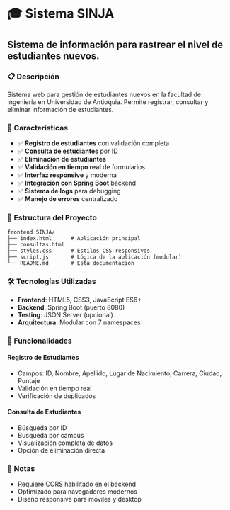 # 🎓 Sistema SINJA
## Sistema de información para rastrear el nivel de estudiantes nuevos.

### 📋 Descripción
Sistema web para gestión de estudiantes nuevos en la facultad de ingeniería en Universidad de Antioquia. Permite registrar, consultar y eliminar información de estudiantes.

### 🚀 Características
- ✅ **Registro de estudiantes** con validación completa
- ✅ **Consulta de estudiantes** por ID
- ✅ **Eliminación de estudiantes** 
- ✅ **Validación en tiempo real** de formularios
- ✅ **Interfaz responsive** y moderna
- ✅ **Integración con Spring Boot** backend
- ✅ **Sistema de logs** para debugging
- ✅ **Manejo de errores** centralizado

### 📁 Estructura del Proyecto
```
frontend SINJA/
├── index.html      # Aplicación principal
├── consultas.html  
├── styles.css      # Estilos CSS responsivos
├── script.js       # Lógica de la aplicación (modular)
└── README.md       # Esta documentación
```

### 🛠️ Tecnologías Utilizadas
- **Frontend**: HTML5, CSS3, JavaScript ES6+
- **Backend**: Spring Boot (puerto 8080)
- **Testing**: JSON Server (opcional)
- **Arquitectura**: Modular con 7 namespaces



### 🎯 Funcionalidades

#### Registro de Estudiantes
- Campos: ID, Nombre, Apellido, Lugar de Nacimiento, Carrera, Ciudad, Puntaje
- Validación en tiempo real
- Verificación de duplicados

#### Consulta de Estudiantes  
- Búsqueda por ID
- Busqueda por campus
- Visualización completa de datos
- Opción de eliminación directa

### 📝 Notas
- Requiere CORS habilitado en el backend
- Optimizado para navegadores modernos
- Diseño responsive para móviles y desktop
